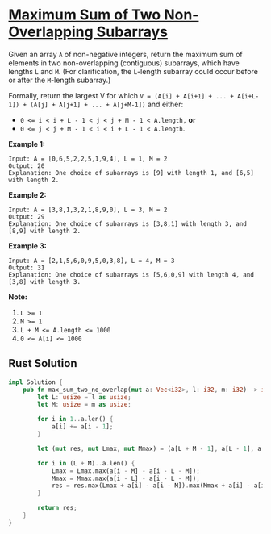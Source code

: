 # [Maximum Sum of Two Non-Overlapping Subarrays](https://leetcode.com/problems/maximum-sum-of-two-non-overlapping-subarrays/)

Given an array `A` of non-negative integers, return the maximum sum of elements in two non-overlapping (contiguous) subarrays, which have lengths `L` and `M`. (For clarification, the `L`-length subarray could occur before or after the `M`-length subarray.)

Formally, return the largest V for which `V = (A[i] + A[i+1] + ... + A[i+L-1]) + (A[j] + A[j+1] + ... + A[j+M-1])` and either:

- `0 <= i < i + L - 1 < j < j + M - 1 < A.length,` **or**
- `0 <= j < j + M - 1 < i < i + L - 1 < A.length`.

**Example 1:**

```
Input: A = [0,6,5,2,2,5,1,9,4], L = 1, M = 2
Output: 20
Explanation: One choice of subarrays is [9] with length 1, and [6,5] with length 2.
```

**Example 2:**

```
Input: A = [3,8,1,3,2,1,8,9,0], L = 3, M = 2
Output: 29
Explanation: One choice of subarrays is [3,8,1] with length 3, and [8,9] with length 2.
```

**Example 3:**

```
Input: A = [2,1,5,6,0,9,5,0,3,8], L = 4, M = 3
Output: 31
Explanation: One choice of subarrays is [5,6,0,9] with length 4, and [3,8] with length 3.
```

**Note:**

1. `L >= 1`
2. `M >= 1`
3. `L + M <= A.length <= 1000`
4. `0 <= A[i] <= 1000`

## Rust Solution

```rust
impl Solution {
    pub fn max_sum_two_no_overlap(mut a: Vec<i32>, l: i32, m: i32) -> i32 {
        let L: usize = l as usize;
        let M: usize = m as usize;

        for i in 1..a.len() {
            a[i] += a[i - 1];
        }

        let (mut res, mut Lmax, mut Mmax) = (a[L + M - 1], a[L - 1], a[M - 1]);

        for i in (L + M)..a.len() {
            Lmax = Lmax.max(a[i - M] - a[i - L - M]);
            Mmax = Mmax.max(a[i - L] - a[i - L - M]);
            res = res.max(Lmax + a[i] - a[i - M]).max(Mmax + a[i] - a[i - L]);
        }

        return res;
    }
}
```
